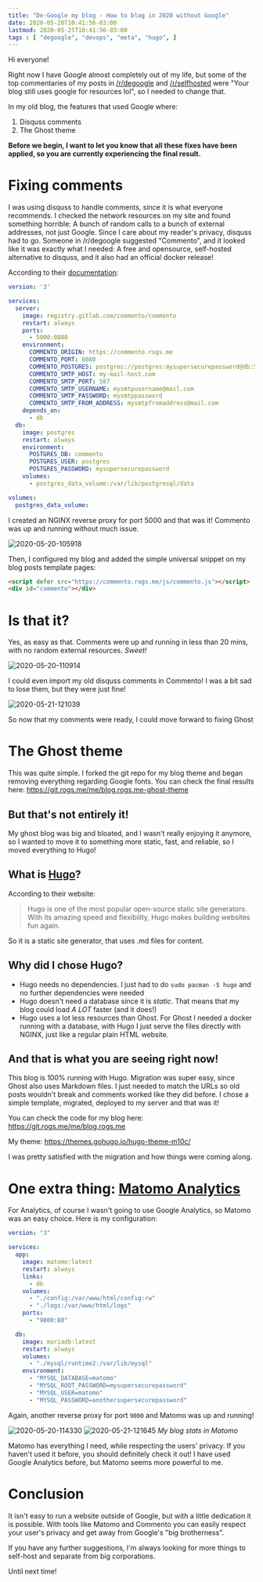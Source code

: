 ```yaml
---
title: "De-Google my blog - How to blog in 2020 without Google"
date: 2020-05-20T10:41:56-03:00
lastmod: 2020-05-25T10:41:56-03:00
tags : [ "degoogle", "devops", "meta", "hugo", ]
---
```


Hi everyone!

Right now I have Google almost completely out of my life, but some of the top commentaries of my 
posts in [/r/degoogle](https://reddit.com/r/degoogle) and [/r/selfhosted](https://reddit.com/r/selfhosted) were "Your blog still uses google for resources lol", 
so I needed to change that.

In my old blog, the features that used Google where:
  1) Disquss comments
  2) The Ghost theme

**Before we begin, I want to let you know that all these fixes have been applied, so you are currently 
experiencing the final result.**

# Fixing comments

I was using disquss to handle comments, since it is what everyone recommends. I checked the network 
resources on my site and found something horrible: A bunch of random calls to a bunch of external 
addresses, not just Google. Since I care about my reader's privacy, disquss had to go. Someone in 
/r/degoogle suggested "Commento", and it looked like it was exactly what I needed: A free and opensource, 
self-hosted alternative to disquss, and it also had an official docker release!

According to their [documentation](https://docs.commento.io/installation/self-hosting/on-your-server/docker.html):
```yaml
version: '3'

services:
  server:
    image: registry.gitlab.com/commento/commento
    restart: always
    ports:
      - 5000:8080
    environment:
      COMMENTO_ORIGIN: https://commento.rogs.me
      COMMENTO_PORT: 8080
      COMMENTO_POSTGRES: postgres://postgres:mysupersecurepassword@db:5432/commento?sslmode=disable
      COMMENTO_SMTP_HOST: my-mail-host.com
      COMMENTO_SMTP_PORT: 587
      COMMENTO_SMTP_USERNAME: mysmtpusername@mail.com
      COMMENTO_SMTP_PASSWORD: mysmtppassword
      COMMENTO_SMTP_FROM_ADDRESS: mysmtpfromaddress@mail.com
    depends_on:
      - db
  db:
    image: postgres
    restart: always
    environment:
      POSTGRES_DB: commento
      POSTGRES_USER: postgres
      POSTGRES_PASSWORD: mysupersecurepassword
    volumes:
      - postgres_data_volume:/var/lib/postgresql/data

volumes:
  postgres_data_volume:
```

I created an NGINX reverse proxy for port 5000 and that was it! Commento was up and running without much 
issue.

![2020-05-20-105918](/2020-05-20-105918.png)

Then, I configured my blog and added the simple universal snippet on my blog posts template pages:

```html
<script defer src="https://commento.rogs.me/js/commento.js"></script>
<div id="commento"></div>
```

# Is that it?

Yes, as easy as that. Comments were up and running in less than 20 mins, with no random external resources. 
*Sweet!*

![2020-05-20-110914](/2020-05-20-110914.png)

I could even import my old disquss comments in Commento! I was a bit sad to lose them, but they were 
just fine! 

![2020-05-21-121039](/2020-05-21-121039.png)

So now that my comments were ready, I could move forward to fixing Ghost

# The Ghost theme

This was quite simple. I forked the git repo for my blog theme and began removing everything regarding 
Google fonts. You can check the final results here: https://git.rogs.me/me/blog.rogs.me-ghost-theme

## But that's not entirely it!

My ghost blog was big and bloated, and I wasn't really enjoying it anymore, so I wanted to move it to something more 
static, fast, and reliable, so I moved everything to Hugo!

## What is [Hugo](https://gohugo.io/)?

According to their website:
> Hugo is one of the most popular open-source static site generators. With its amazing speed and flexibility, Hugo makes building websites fun again.

So it is a static site generator, that uses .md files for content.

## Why did I chose Hugo? 

- Hugo needs no dependencies. I just had to do `sudo pacman -S hugo` and no further dependencies were 
needed
- Hugo doesn't need a database since it is *static*. That means that my blog could load *A LOT* faster 
(and it does!)
- Hugo uses a lot less resources than Ghost. For Ghost I needed a docker running with a database, with Hugo
I just serve the files directly with NGINX, just like a regular plain HTML website.

## And that is what you are seeing right now!

This blog is 100% running with Hugo. Migration was super easy, since Ghost also uses Markdown files. I just needed to match the URLs so old posts wouldn't break and comments worked like they did before. I chose a simple template, migrated, deployed to my server and that was it! 

You can check the code for my blog here: https://git.rogs.me/me/blog.rogs.me

My theme: https://themes.gohugo.io/hugo-theme-m10c/

I was pretty satisfied with the migration and how things were coming along.

# One extra thing: [Matomo Analytics](https://matomo.org/)

For Analytics, of course I wasn't going to use Google Analytics, so Matomo was an easy choice. Here is my 
configuration:

```yaml
version: "3"

services:
  app:
    image: matomo:latest
    restart: always
    links:
      - db
    volumes:
      - "./config:/var/www/html/config:rw"
      - "./logs:/var/www/html/logs"
    ports:
      - "9000:80"

  db:
    image: mariadb:latest
    restart: always
    volumes:
      - "./mysql/runtime2:/var/lib/mysql"
    environment:
      - "MYSQL_DATABASE=matomo"
      - "MYSQL_ROOT_PASSWORD=mysupersecurepassword"
      - "MYSQL_USER=matomo"
      - "MYSQL_PASSWORD=anothersupersecurepassword"
```
Again, another reverse proxy for port `9000` and Matomo was up and running!

![2020-05-20-114330](/2020-05-20-114330.png)
![2020-05-21-121645](/2020-05-21-121645.png)
*My blog stats in Matomo*

Matomo has everything I need, while respecting the users' privacy. If you haven't used it before, you should definitely check it out! I have used Google Analytics before, but Matomo seems more powerful to me.

# Conclusion

It isn't easy to run a website outside of Google, but with a little dedication it is possible. With tools 
like Matomo and Commento you can easily respect your user's privacy and get away from Google's "big 
brotherness".

If you have any further suggestions, I'm always looking for more things to self-host and separate
from big corporations.

Until next time!
